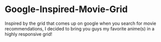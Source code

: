 # Google-Inspired-Movie-Grid
Inspired by the grid that comes up on google when you search for movie recommendations, I decided to bring you guys my favorite anime(s) in a highly responsive grid!
